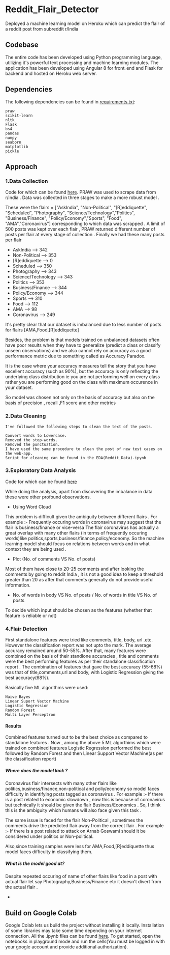 # Reddit_Flair_Detector
Deployed a machine learning model on Heroku which can predict the flair of a reddit post from subreddit r/India

## Codebase
The entire code has been developed using Python programming language, utilizing it's powerful text processing and machine learning modules. The application has been developed using Angular 8 for front_end and Flask for backend and hosted on Heroku web server.

## Dependencies

The following dependencies can be found in [requirements.txt](https://github.com/harshit37/Reddit_Flair_Detector/blob/master/requirements.txt):

    praw
    scikit-learn
    nltk
    Flask
    bs4
    pandas
    numpy
    seaborn
    matplotlib
    pickle
   
 ## Approach
 
 ### 1.Data Collection
 Code for which can be found [here](https://github.com/harshit37/Reddit_Flair_Detector/blob/master/Scrapping_Reddit_Data.ipynb).
 PRAW was used to scrape data from r/india . Data was collected in three stages to make a more robust model .
 
 These were the flairs = ["AskIndia", "Non-Political", "[R]eddiquette", "Scheduled", "Photography", "Science/Technology","Politics", "Business/Finance", "Policy/Economy","Sports", "Food", "AMA","Coronavirus"] corresponding to which data was scrapped . A limit of 500 posts was kept over each flair , PRAW returned different number of posts per flair at every stage of collection .
 Finally we had these many posts per flair
- AskIndia  -->  342
- Non-Political  -->  353
- [R]eddiquette  -->  0
- Scheduled  -->  350
- Photography  -->  343
- Science/Technology  -->  343
- Politics  -->  353
- Business/Finance  -->  344
- Policy/Economy  -->  344
- Sports  -->  310
- Food  -->  112
- AMA  -->  98
- Coronavirus  -->  249

It's pretty clear that our dataset is imbalanced due to less number of posts for flairs [AMA,Food,[R]eddiquette]

Besides, the problem is that models trained on unbalanced datasets often have poor results when they have to generalize (predict a class or classify unseen observations) and we also  cannot rely on accuracy as a good performance metric due to something called as Accuracy Paradox.

It is the case where your accuracy measures tell the story that you have excellent accuracy (such as 90%), but the accuracy is only reflecting the underlying class distribution ie you are not performing well on every class rather you are performing good on the class with maximum occurence in your dataset.

So model was chosen not only on the basis of accuracy but also on the basis of precision , recall ,F1 score and other metrics


    
 ### 2.Data Cleaning

    I've followed the following steps to clean the text of the posts.
    
    Convert words to Lowercase.
    Removed the stop-words.
    Removed the punctuation.
    I have used the same procedure to clean the post of new test cases on the web-app.
    Script for cleaning can be found in the EDA(Reddit_Data).ipynb

 ### 3.Exploratory Data Analysis
 
 Code for which can be found [here](https://github.com/harshit37/Reddit_Flair_Detector/blob/master/EDA(Reddit_data).ipynb)
 
 While doing the analysis, apart from discovering the imbalance in data these were other profound observations.
 
- Using Word Cloud 

This problem is difficult given the ambiguity between different flairs .
For example :- Frequently occuring words in coronavirus may suggest that the flair is business/finance or vice-versa
The flair coronavirus has actually a great overlap with many other flairs (in terms of frequently occuring words)like politics,sports,business/finance,policy/economy.
So the machine learning model should focus on relations between words and in what context they are being used .

- Plot (No. of comments VS No. of posts)

Most of them have close to 20-25 comments and after looking the comments by going to reddit India , it is not a good idea to keep a threshold greater than 20 as after that comments generally do not provide useful information.

- No. of words in body VS No. of posts / No. of words in title VS No. of posts

To decide which input should be chosen as the features (whether that feature is reliable or not)


### 4.Flair Detection

First standalone features were tried like comments, title, body, url .etc. However the classification report was not upto the mark. The average accuracy remained around 50-55%. After that, many features were combined on the basis of their standlone accuracies , title and comments were the best performing features as per their standalone classification report . The combination of features that gave the best accuracy (55-68%) was that of title,comments,url and body, with Logistic Regression giving the best accuracy(68%). 

Basically five ML algorithms were used:

    Naive Bayes
    Linear Suport Vector Machine
    Logistic Regression
    Random Forest
    Multi Layer Perceptron

#### Results

Combined features turned out to be the best choice as compared to standalone features . 
Now , among the above 5 ML algorthims which were trained on combined features Logistic Regression performed the best followed by 
Random Forest and then Linear Support Vector Machine(as per the classification report)

##### Where does the model lack ?

Coronavirus flair intersects with many other flairs like politics,business/finance,non-political and poliy/economy so model faces difficulty in identifying posts tagged as coronavirus . 
For example :- If there is a post related to economic slowdown , now this is because of coronavirus but technically it should be given the flair Business/Economics .
So, I think this is the ambiguity which humans will also face given this task .

The same issue is faced for the flair Non-Political , sometimes the comments drive the predicted flair away from the correct flair . 
For example :- If there is a post related to attack on Arnab Goswami should it be considered under politics or Non-political.

Also,since training samples were less for AMA,Food,[R]eddiquette thus model faces difficulty in classifying them.

##### What is the model good at?

Despite repeated occuring of name of other flairs like food in a post with actual flair let say Photography,Business/Finance etc it doesn't divert from the actual flair .

 -                  

 ## Build on Google Colab

Google Colab lets us build the project without installing it locally. Installation of some libraries may take some time depending on your internet connection.
All the .ipynb files can be found [here](https://github.com/harshit37/Reddit_Flair_Detector).
To get started, open the notebooks in playground mode and run the cells(You must be logged in with your google account and provide additional authorization). 
 


